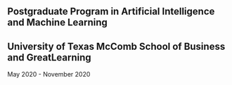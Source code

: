 ## Postgraduate Program in Artificial Intelligence and Machine Learning

## University of Texas McComb School of Business and GreatLearning
May 2020 - November 2020
